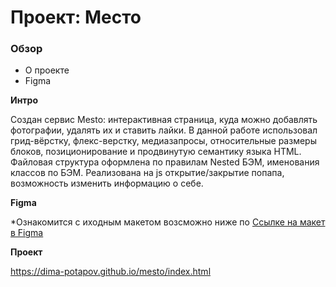 # Проект: Место

### Обзор
* О проекте
* Figma

**Интро**

Создан сервис Mesto: интерактивная страница, куда можно добавлять фотографии, удалять их и ставить лайки.
В данной работе использовал грид-вёрстку, флекс-верстку, медиазапросы, относительные размеры блоков, позиционирование и продвинутую семантику языка HTML. Файловая структура оформлена по правилам Nested БЭМ, именования классов по БЭМ.
Реализована на js открытие/закрытие попапа, возможность изменить информацию о себе.

**Figma**

*Ознакомится с иходным макетом возсможно ниже по
[Ссылке на макет в Figma](https://www.figma.com/file/2cn9N9jSkmxD84oJik7xL7/JavaScript.-Sprint-4?node-id=0%3A1)

**Проект**

https://dima-potapov.github.io/mesto/index.html

